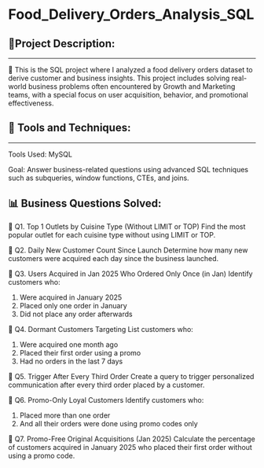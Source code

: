 # Food_Delivery_Orders_Analysis_SQL
📌Project Description:
----------------------------------
-----------------------------------
🍔 This is the SQL project where I analyzed a food delivery orders dataset to derive customer and business insights. This project includes solving real-world business problems often encountered by Growth and Marketing teams, with a special focus on user acquisition, behavior, and promotional effectiveness.

📌 Tools and Techniques:
-------------------------------
-------------------------------
Tools Used: MySQL

Goal: Answer business-related questions using advanced SQL techniques such as subqueries, window functions, CTEs, and joins.

📊 Business Questions Solved:
----------------------------------
🔹 Q1. Top 1 Outlets by Cuisine Type (Without LIMIT or TOP)
Find the most popular outlet for each cuisine type without using LIMIT or TOP.

🔹 Q2. Daily New Customer Count Since Launch
Determine how many new customers were acquired each day since the business launched.

🔹 Q3. Users Acquired in Jan 2025 Who Ordered Only Once (in Jan)
Identify customers who:
1. Were acquired in January 2025
2. Placed only one order in January
3. Did not place any order afterwards

🔹 Q4. Dormant Customers Targeting
List customers who:
1. Were acquired one month ago
2. Placed their first order using a promo
3. Had no orders in the last 7 days

🔹 Q5. Trigger After Every Third Order
Create a query to trigger personalized communication after every third order placed by a customer.

🔹 Q6. Promo-Only Loyal Customers
Identify customers who:
1. Placed more than one order
2. And all their orders were done using promo codes only

🔹 Q7. Promo-Free Original Acquisitions (Jan 2025)
Calculate the percentage of customers acquired in January 2025 who placed their first order without using a promo code.

